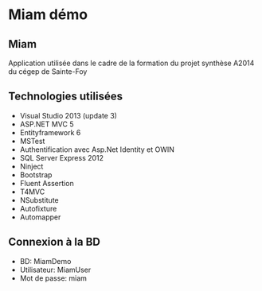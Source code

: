 <h1>Miam démo </h1>
<h2>Miam</h2>
Application utilisée dans le cadre de la formation du projet synthèse A2014 du cégep de Sainte-Foy

<h2> Technologies utilisées </h2>
<ul>
<li>Visual Studio 2013 (update 3)</li>
<li>ASP.NET MVC 5</li>
<li>Entityframework 6 </li>
<li>MSTest </li>
<li>Authentification avec Asp.Net Identity et OWIN</li>
<li>SQL Server Express 2012 </li>
<li>Ninject</li>
<li>Bootstrap</li>
<li>Fluent Assertion</li>
<li>T4MVC</li>
<li>NSubstitute</li>
<li>Autofixture</li>
<li>Automapper</li>
</ul>
<h2> Connexion à la BD </h2>
<ul>
<li>BD: MiamDemo</li>
<li>Utilisateur: MiamUser</li>
<li>Mot de passe: miam</li>
</ul>
